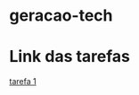# geracao-tech
<h1>Link das tarefas</h1>
<div>
  <a href="https://daviiisousa.github.io/geracao-tech/Projeto%201%20-%20alinhamento/">tarefa 1</a> 
</div>
